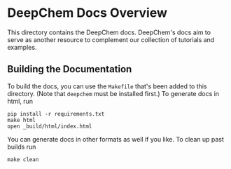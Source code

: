 # DeepChem Docs Overview

This directory contains the DeepChem docs. DeepChem's docs aim to
serve as another resource to complement our collection of tutorials
and examples.

## Building the Documentation

To build the docs, you can use the `Makefile` that's been added to
this directory. (Note that `deepchem` must be installed first.) To
generate docs in html, run

```
pip install -r requirements.txt
make html
open _build/html/index.html
```

You can generate docs in other formats as well if you like. To clean up past builds run

```
make clean
```


